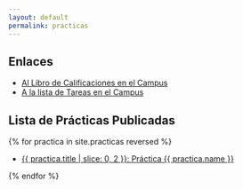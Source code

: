 ```yaml
---
layout: default
permalink: practicas
---
```


## Enlaces

* [Al Libro de Calificaciones en el Campus]({{site.calificador}})
* [A la lista de Tareas en el Campus]({{site.tareas}})

## Lista de Prácticas Publicadas

{% for practica in site.practicas reversed %}

*  <a href="{{ practica.myurl }}">{{ practica.title | slice: 0, 2  }}: Práctica {{ practica.name }}</a>

{% endfor %}

